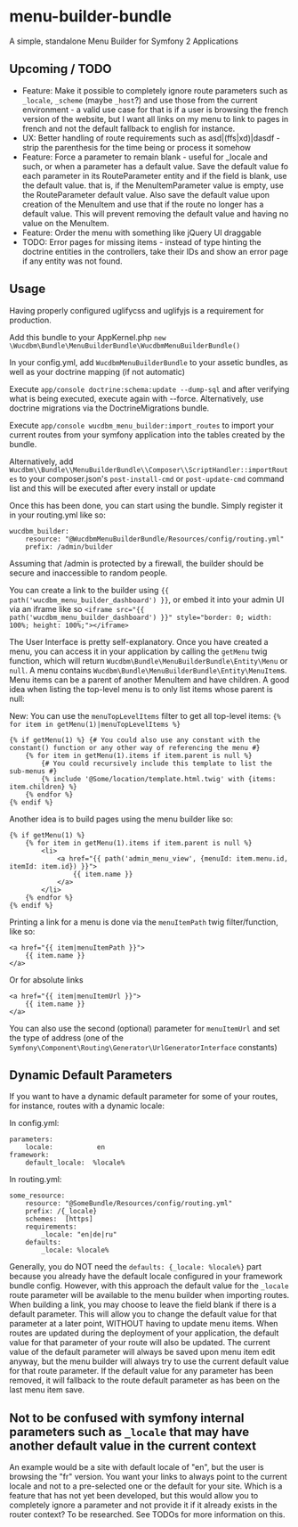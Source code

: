 # menu-builder-bundle
A simple, standalone Menu Builder for Symfony 2 Applications

## Upcoming / TODO

- Feature: Make it possible to completely ignore route parameters such as `_locale`, `_scheme` (maybe `_host`?) and use those from the current environment - a valid use case for that is if a user is browsing the french version of the website, but I want all links on my menu to link to pages in french and not the default fallback to english for instance.
- UX: Better handling of route requirements such as asd|(ffs|xd)|dasdf - strip the parenthesis for the time being or process it somehow
- Feature: Force a parameter to remain blank - useful for _locale and such, or when a parameter has a default value. Save the default value fo each parameter in its RouteParameter entity and if the field is blank, use the default value. that is, if the MenuItemParameter value is empty, use the RouteParameter default value. Also save the default value upon creation of the MenuItem and use that if the route no longer has a default value. This will prevent removing the default value and having no value on the MenuItem.
- Feature: Order the menu with something like jQuery UI draggable
- TODO: Error pages for missing items - instead of type hinting the doctrine entities in the controllers, take their IDs and show an error page if any entity was not found.

## Usage

Having properly configured uglifycss and uglifyjs is a requirement for production.

Add this bundle to your AppKernel.php `new \Wucdbm\Bundle\MenuBuilderBundle\WucdbmMenuBuilderBundle()`

In your config.yml, add `WucdbmMenuBuilderBundle` to your assetic bundles, as well as your doctrine mapping (if not automatic)

Execute `app/console doctrine:schema:update --dump-sql` and after verifying what is being executed, execute again with --force.
Alternatively, use doctrine migrations via the DoctrineMigrations bundle.

Execute `app/console wucdbm_menu_builder:import_routes` to import your current routes from your symfony application into the tables created by the bundle.

Alternatively, add `Wucdbm\\Bundle\\MenuBuilderBundle\\Composer\\ScriptHandler::importRoutes` to your composer.json's `post-install-cmd` or `post-update-cmd` command list and this will be executed after every install or update

Once this has been done, you can start using the bundle. Simply register it in your routing.yml like so:

```
wucdbm_builder:
    resource: "@WucdbmMenuBuilderBundle/Resources/config/routing.yml"
    prefix: /admin/builder
```

Assuming that /admin is protected by a firewall, the builder should be secure and inaccessible to random people.

You can create a link to the builder using `{{ path('wucdbm_menu_builder_dashboard') }}`, or embed it into your admin UI via an iframe like so `<iframe src="{{ path('wucdbm_menu_builder_dashboard') }}" style="border: 0; width: 100%; height: 100%;"></iframe>`

The User Interface is pretty self-explanatory. Once you have created a menu, you can access it in your application by calling the `getMenu` 
twig function, which will return `Wucdbm\Bundle\MenuBuilderBundle\Entity\Menu` or `null`. A menu contains `Wucdbm\Bundle\MenuBuilderBundle\Entity\MenuItem`s.
Menu items can be a parent of another MenuItem and have children. A good idea when listing the top-level menu is to only list items whose parent is null:

New: You can use the `menuTopLevelItems` filter to get all top-level items: `{% for item in getMenu(1)|menuTopLevelItems %}`

```
{% if getMenu(1) %} {# You could also use any constant with the constant() function or any other way of referencing the menu #}
    {% for item in getMenu(1).items if item.parent is null %}
        {# You could recursively include this template to list the sub-menus #}
        {% include '@Some/location/template.html.twig' with {items: item.children} %} 
    {% endfor %}
{% endif %}
```

Another idea is to build pages using the menu builder like so:

```
{% if getMenu(1) %}
    {% for item in getMenu(1).items if item.parent is null %}
        <li>
            <a href="{{ path('admin_menu_view', {menuId: item.menu.id, itemId: item.id}) }}">
                {{ item.name }}
            </a>
        </li>
    {% endfor %}
{% endif %}
```

Printing a link for a menu is done via the `menuItemPath` twig filter/function, like so:

```
<a href="{{ item|menuItemPath }}">
    {{ item.name }}
</a>
```

Or for absolute links

```
<a href="{{ item|menuItemUrl }}">
    {{ item.name }}
</a>
```

You can also use the second (optional) parameter for `menuItemUrl` and set the type of address (one of the `Symfony\Component\Routing\Generator\UrlGeneratorInterface` constants)

## Dynamic Default Parameters

If you want to have a dynamic default parameter for some of your routes, for instance, routes with a dynamic locale:

In config.yml:
```
parameters:
    locale:           en
framework:
    default_locale:  %locale%
```

In routing.yml:
```
some_resource:
    resource: "@SomeBundle/Resources/config/routing.yml"
    prefix: /{_locale}
    schemes:  [https]
    requirements:
        _locale: "en|de|ru"
    defaults:
        _locale: %locale%
```
Generally, you do NOT need the `defaults: {_locale: %locale%}` part because you already have the default locale configured in your framework bundle config.
However, with this approach the default value for the `_locale` route parameter will be available to the menu builder when importing routes.
When building a link, you may choose to leave the field blank if there is a default parameter. 
This will allow you to change the default value for that parameter at a later point, WITHOUT having to update menu items. 
When routes are updated during the deployment of your application, the default value for that parameter of your route will also be updated.
The current value of the default parameter will always be saved upon menu item edit anyway, but the menu builder will always try to use the current default value for that route parameter.
If the default value for any parameter has been removed, it will fallback to the route default parameter as has been on the last menu item save.

## Not to be confused with symfony internal parameters such as `_locale` that may have another default value in the current context
An example would be a site with default locale of "en", but the user is browsing the "fr" version. You want your links to always point to the current locale and not to a pre-selected one or the default for your site.
Which is a feature that has not yet been developed, but this would allow you to completely ignore a parameter and not provide it if it already exists in the router context? To be researched.
See TODOs for more information on this.